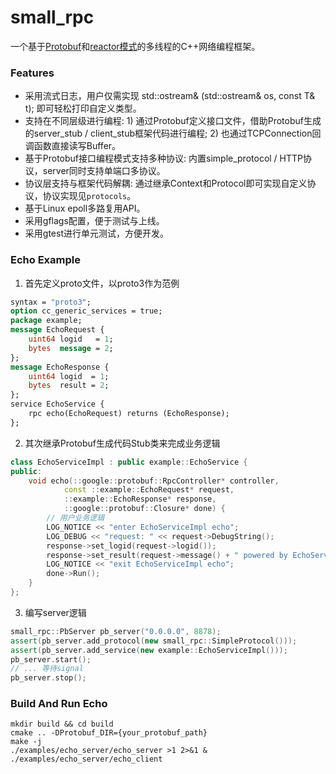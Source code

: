 # small_rpc
一个基于[Protobuf](https://developers.google.com/protocol-buffers)和[reactor模式](https://www.dre.vanderbilt.edu/~schmidt/PDF/reactor-siemens.pdf)的多线程的C++网络编程框架。

### Features
* 采用流式日志，用户仅需实现 std::ostream& (std::ostream& os, const T& t); 即可轻松打印自定义类型。
* 支持在不同层级进行编程: 1) 通过Protobuf定义接口文件，借助Protobuf生成的server_stub / client_stub框架代码进行编程; 2) 也通过TCPConnection回调函数直接读写Buffer。
* 基于Protobuf接口编程模式支持多种协议: 内置simple_protocol / HTTP协议，server同时支持单端口多协议。
* 协议层支持与框架代码解耦: 通过继承Context和Protocol即可实现自定义协议，协议实现见`protocols`。
* 基于Linux epoll多路复用API。
* 采用gflags配置，便于测试与上线。
* 采用gtest进行单元测试，方便开发。

### Echo Example
1. 首先定义proto文件，以proto3作为范例
``` protobuf
syntax = "proto3";
option cc_generic_services = true;
package example;
message EchoRequest {
    uint64 logid   = 1;
    bytes  message = 2;
};
message EchoResponse {
    uint64 logid  = 1;
    bytes  result = 2;
};
service EchoService {
    rpc echo(EchoRequest) returns (EchoResponse);
};

```
2. 其次继承Protobuf生成代码Stub类来完成业务逻辑
``` C++
class EchoServiceImpl : public example::EchoService {
public:
    void echo(::google::protobuf::RpcController* controller,
            const ::example::EchoRequest* request,
            ::example::EchoResponse* response,
            ::google::protobuf::Closure* done) {
        // 用户业务逻辑
        LOG_NOTICE << "enter EchoServiceImpl echo";
        LOG_DEBUG << "request: " << request->DebugString();
        response->set_logid(request->logid());
        response->set_result(request->message() + " powered by EchoService");
        LOG_NOTICE << "exit EchoServiceImpl echo";
        done->Run();
    }
};
```
3. 编写server逻辑
``` C++
small_rpc::PbServer pb_server("0.0.0.0", 8878);
assert(pb_server.add_protocol(new small_rpc::SimpleProtocol()));
assert(pb_server.add_service(new example::EchoServiceImpl()));
pb_server.start();
// ... 等待signal
pb_server.stop();
```

### Build And Run Echo
```
mkdir build && cd build
cmake .. -DProtobuf_DIR={your_protobuf_path}
make -j
./examples/echo_server/echo_server >1 2>&1 &
./examples/echo_server/echo_client
```
